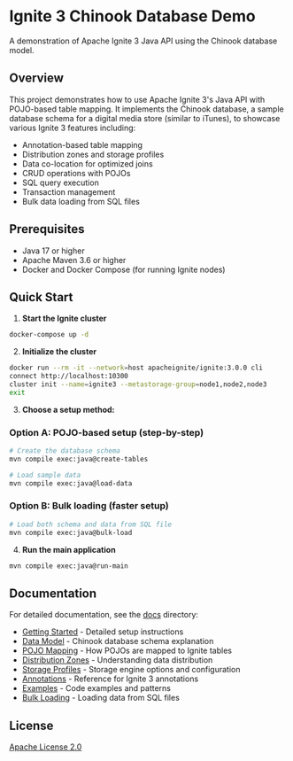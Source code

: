 # Ignite 3 Chinook Database Demo

A demonstration of Apache Ignite 3 Java API using the Chinook database model.

## Overview

This project demonstrates how to use Apache Ignite 3's Java API with POJO-based table mapping. It implements the Chinook database, a sample database schema for a digital media store (similar to iTunes), to showcase various Ignite 3 features including:

- Annotation-based table mapping
- Distribution zones and storage profiles
- Data co-location for optimized joins
- CRUD operations with POJOs
- SQL query execution
- Transaction management
- Bulk data loading from SQL files

## Prerequisites

- Java 17 or higher
- Apache Maven 3.6 or higher
- Docker and Docker Compose (for running Ignite nodes)

## Quick Start

1. **Start the Ignite cluster**

```bash
docker-compose up -d
```

2. **Initialize the cluster**

```bash
docker run --rm -it --network=host apacheignite/ignite:3.0.0 cli
connect http://localhost:10300
cluster init --name=ignite3 --metastorage-group=node1,node2,node3
exit
```

3. **Choose a setup method:**

### Option A: POJO-based setup (step-by-step)

```bash
# Create the database schema
mvn compile exec:java@create-tables

# Load sample data
mvn compile exec:java@load-data
```

### Option B: Bulk loading (faster setup)

```bash
# Load both schema and data from SQL file
mvn compile exec:java@bulk-load
```

4. **Run the main application**

```bash
mvn compile exec:java@run-main
```

## Documentation

For detailed documentation, see the [docs](./docs) directory:

- [Getting Started](./docs/getting-started.md) - Detailed setup instructions
- [Data Model](./docs/data-model.md) - Chinook database schema explanation
- [POJO Mapping](./docs/pojo-mapping.md) - How POJOs are mapped to Ignite tables
- [Distribution Zones](./docs/distribution-zones.md) - Understanding data distribution
- [Storage Profiles](./docs/storage-profiles.md) - Storage engine options and configuration
- [Annotations](./docs/annotations.md) - Reference for Ignite 3 annotations
- [Examples](./docs/examples.md) - Code examples and patterns
- [Bulk Loading](./docs/bulk-load-doc.md) - Loading data from SQL files

## License

[Apache License 2.0](https://www.apache.org/licenses/LICENSE-2.0)